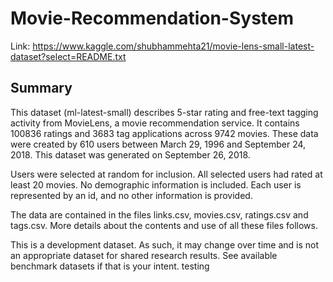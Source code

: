 # Movie-Recommendation-System

Link: https://www.kaggle.com/shubhammehta21/movie-lens-small-latest-dataset?select=README.txt

## Summary

This dataset (ml-latest-small) describes 5-star rating and free-text tagging activity from MovieLens, a movie recommendation service. It contains 100836 ratings and 3683 tag applications across 9742 movies. These data were created by 610 users between March 29, 1996 and September 24, 2018. This dataset was generated on September 26, 2018.

Users were selected at random for inclusion. All selected users had rated at least 20 movies. No demographic information is included. Each user is represented by an id, and no other information is provided.

The data are contained in the files links.csv, movies.csv, ratings.csv and tags.csv. More details about the contents and use of all these files follows.

This is a development dataset. As such, it may change over time and is not an appropriate dataset for shared research results. See available benchmark datasets if that is your intent.
testing
